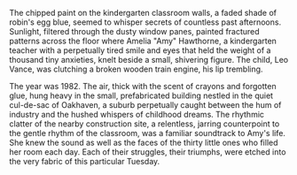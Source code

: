 The chipped paint on the kindergarten classroom walls, a faded shade of robin's egg blue, seemed to whisper secrets of countless past afternoons.  Sunlight, filtered through the dusty window panes, painted fractured patterns across the floor where Amelia "Amy" Hawthorne, a kindergarten teacher with a perpetually tired smile and eyes that held the weight of a thousand tiny anxieties, knelt beside a small, shivering figure.  The child, Leo Vance, was clutching a broken wooden train engine, his lip trembling.

The year was 1982.  The air, thick with the scent of crayons and forgotten glue, hung heavy in the small, prefabricated building nestled in the quiet cul-de-sac of Oakhaven, a suburb perpetually caught between the hum of industry and the hushed whispers of childhood dreams.  The rhythmic clatter of the nearby construction site, a relentless, jarring counterpoint to the gentle rhythm of the classroom, was a familiar soundtrack to Amy's life.  She knew the sound as well as the faces of the thirty little ones who filled her room each day.  Each of their struggles, their triumphs, were etched into the very fabric of this particular Tuesday.
